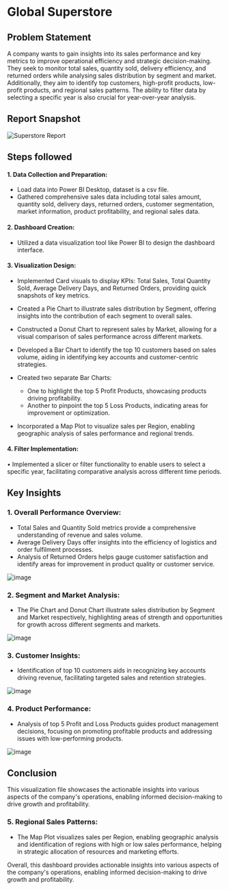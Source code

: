 # Global Superstore

## Problem Statement

A company wants to gain insights into its sales performance and key metrics to improve operational efficiency and strategic decision-making. They seek to monitor total sales, quantity sold, delivery efficiency, and returned orders while analysing sales distribution by segment and market. Additionally, they aim to identify top customers, high-profit products, low-profit products, and regional sales patterns. The ability to filter data by selecting a specific year is also crucial for year-over-year analysis.

 ## Report Snapshot

 
![Superstore Report](https://github.com/karankumar26/Global_Superstore_Dashboard_PowerBI/assets/147133944/8e9f2fd5-d781-4e70-a531-27c7d8cb39b7)

## Steps followed 
#### 1.	Data Collection and Preparation:
-   Load data into Power BI Desktop, dataset is a csv file. 
-   Gathered comprehensive sales data including total sales amount, quantity sold, delivery days, returned orders, customer segmentation, market information, product profitability, and regional sales data.
#### 2.	Dashboard Creation:
-   Utilized a data visualization tool like Power BI to design the dashboard interface.
#### 3.	Visualization Design:
-   Implemented Card visuals to display KPIs: Total Sales, Total Quantity Sold, Average Delivery Days, and Returned Orders, providing quick snapshots of key metrics.

-   Created a Pie Chart to illustrate sales distribution by Segment, offering insights into the contribution of each segment to overall sales.
-   Constructed a Donut Chart to represent sales by Market, allowing for a visual comparison of sales performance across different markets.
-	Developed a Bar Chart to identify the top 10 customers based on sales volume, aiding in identifying key accounts and customer-centric strategies.
-	Created two separate Bar Charts:
    *	One to highlight the top 5 Profit Products, showcasing products driving profitability.
    *	Another to pinpoint the top 5 Loss Products, indicating areas for improvement or optimization.
-	Incorporated a Map Plot to visualize sales per Region, enabling geographic analysis of sales performance and regional trends.
#### 4.	Filter Implementation:
•	Implemented a slicer or filter functionality to enable users to select a specific year, facilitating comparative analysis across different time periods.



## Key Insights
### 1.	Overall Performance Overview:
-	Total Sales and Quantity Sold metrics provide a comprehensive understanding of revenue and sales volume.
-	Average Delivery Days offer insights into the efficiency of logistics and order fulfilment processes.
-	Analysis of Returned Orders helps gauge customer satisfaction and identify areas for improvement in product quality or customer service.

![image](https://github.com/karankumar26/Global_Superstore_Dashboard_PowerBI/assets/147133944/68f7da8e-0e31-4730-8d87-e0ad7b594bd0)


### 2.	Segment and Market Analysis:
-	The Pie Chart and Donut Chart illustrate sales distribution by Segment and Market respectively, highlighting areas of strength and opportunities for growth across different segments and markets.

![image](https://github.com/karankumar26/Global_Superstore_Dashboard_PowerBI/assets/147133944/5bc35a5f-94ea-4495-a06b-bc65c0f2ceb8)


### 3.	Customer Insights:
-	Identification of top 10 customers aids in recognizing key accounts driving revenue, facilitating targeted sales and retention strategies.

![image](https://github.com/karankumar26/Global_Superstore_Dashboard_PowerBI/assets/147133944/dcb6019b-98b4-4320-bef6-75968764a36b)


### 4.	Product Performance:
-	Analysis of top 5 Profit and Loss Products guides product management decisions, focusing on promoting profitable products and addressing issues with low-performing products.


![image](https://github.com/karankumar26/Global_Superstore_Dashboard_PowerBI/assets/147133944/10bf71f8-9f9b-4c8e-958b-9134e46189dd)

## Conclusion
This visualization file showcases the actionable insights into various aspects of the company's operations, enabling informed decision-making to drive growth and profitability.


### 5.	Regional Sales Patterns:
-	The Map Plot visualizes sales per Region, enabling geographic analysis and identification of regions with high or low sales performance, helping in strategic allocation of resources and marketing efforts.


Overall, this dashboard provides actionable insights into various aspects of the company's operations, enabling informed decision-making to drive growth and profitability.
